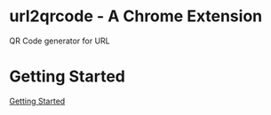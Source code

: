 # url2qrcode - A Chrome Extension
QR Code generator for URL

# Getting Started
[Getting Started](https://github.com/yeoman/generator-chrome-extension#getting-started)
